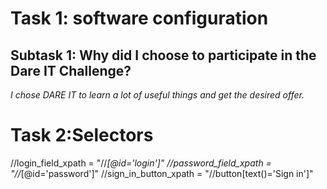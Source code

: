 # Task 1: software configuration
## Subtask 1: Why did I choose to participate in the Dare IT Challenge?
*I chose DARE IT to learn a lot of useful things and get the desired offer.*
# Task 2:Selectors 
//login_field_xpath = "//*[@id='login']"
//password_field_xpath = "//*[@id='password']"
//sign_in_button_xpath = "//button[text()='Sign in']"
